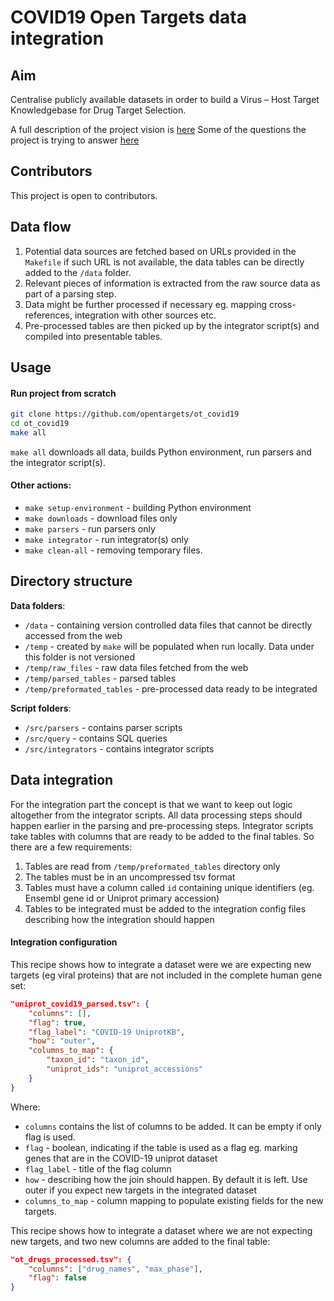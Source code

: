 # COVID19 Open Targets data integration

## Aim
Centralise publicly available datasets in order to build a Virus – Host Target Knowledgebase for Drug Target Selection. 

A full description of the project vision is [here](https://drive.google.com/open?id=1NzbSrh_Cqs9yCIyl-J7HjCHfNFtkVNdQ)
Some of the questions the project is trying to answer [here](https://docs.google.com/document/d/1Tcc0lhu5YqT3-fY5N4EzPjYtd-dcKhM5y-Lu1TqGD30/edit#heading=h.clav1w5t1yv0)

## Contributors
This project is open to contributors.

## Data flow

1. Potential data sources are fetched based on URLs provided in the `Makefile` if such URL is not available, the data tables can be directly added to the `/data` folder.
2. Relevant pieces of information is extracted from the raw source data as part of a parsing step.
3. Data might be further processed if necessary eg. mapping cross-references, integration with other sources etc.
4. Pre-processed tables are then picked up by the integrator script(s) and compiled into presentable tables.

## Usage

#### Run project from scratch

```bash
git clone https://github.com/opentargets/ot_covid19
cd ot_covid19
make all
```

`make all` downloads all data, builds Python environment, run parsers and the integrator script(s).

#### Other actions:

* `make setup-environment` - building Python environment
* `make downloads` - download files only
* `make parsers` - run parsers only
* `make integrator` - run integrator(s) only
* `make clean-all` - removing temporary files.

## Directory structure

**Data folders**:

* `/data` - containing version controlled data files that cannot be directly accessed from the web
* `/temp` - created by `make` will be populated when run locally. Data under this folder is not versioned
* `/temp/raw_files` - raw data files fetched from the web
* `/temp/parsed_tables` - parsed tables
* `/temp/preformated_tables` - pre-processed data ready to be integrated

**Script folders**:

* `/src/parsers` - contains parser scripts
* `/src/query` - contains SQL queries
* `/src/integrators` - contains integrator scripts

## Data integration

For the integration part the concept is that we want to keep out logic altogether from the integrator scripts. All data processing steps should happen earlier in the parsing and pre-processing steps. Integrator scripts take tables with columns that are ready to be added to the final tables. So there are a few requirements:

1. Tables are read from `/temp/preformated_tables` directory only
2. The tables must be in an uncompressed tsv format
2. Tables must have a column called `id` containing unique identifiers (eg. Ensembl gene id or Uniprot primary accession)
3. Tables to be integrated must be added to the integration config files describing how the integration should happen

#### Integration configuration

This recipe shows how to integrate a dataset were we are expecting new targets (eg viral proteins) that are not included in the complete human gene set:

```json
"uniprot_covid19_parsed.tsv": {
    "columns": [], 
    "flag": true, 
    "flag_label": "COVID-19 UniprotKB", 
    "how": "outer", 
    "columns_to_map": {
        "taxon_id": "taxon_id",
        "uniprot_ids": "uniprot_accessions"
    }
}
```
Where:

* `columns` contains the list of columns to be added. It can be empty if only flag is used.
* `flag` - boolean, indicating if the table is used as a flag eg. marking genes that are in the COVID-19 uniprot dataset
* `flag_label` - title of the flag column
* `how` - describing how the join should happen. By default it is left. Use outer if you expect new targets in the integrated dataset
* `columns_to_map` - column mapping to populate existing fields for the new targets.


This recipe shows how to integrate a dataset where we are not expecting new targets, and two new columns are added to the final table:

```json
"ot_drugs_processed.tsv": {
    "columns": ["drug_names", "max_phase"], 
    "flag": false
}
```

